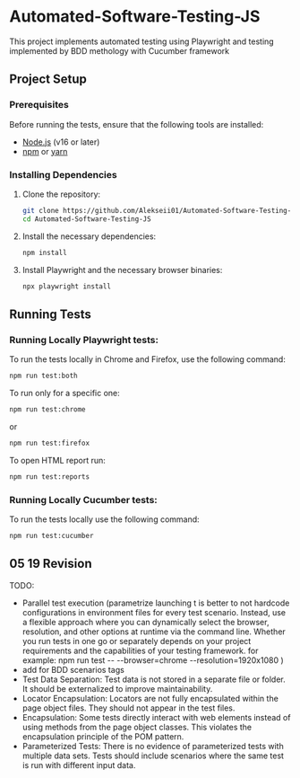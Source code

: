 # Automated-Software-Testing-JS

This project implements automated testing using Playwright and testing implemented by BDD methology with Cucumber framework

## Project Setup

### Prerequisites

Before running the tests, ensure that the following tools are installed:

- [Node.js](https://nodejs.org/) (v16 or later)
- [npm](https://www.npmjs.com/) or [yarn](https://yarnpkg.com/)

### Installing Dependencies

1. Clone the repository:

    ```bash
    git clone https://github.com/Alekseii01/Automated-Software-Testing-JS.git
    cd Automated-Software-Testing-JS
    ```

2. Install the necessary dependencies:

    ```bash
    npm install
    ```

3. Install Playwright and the necessary browser binaries:

    ```bash
    npx playwright install
    ```

## Running Tests

### Running Locally Playwright tests:

To run the tests locally in Chrome and Firefox, use the following command:

```bash
npm run test:both
```

To run only for a specific one:

```bash
npm run test:chrome
```
or
```bash
npm run test:firefox
```

To open HTML report run:

```bash
npm run test:reports
```

### Running Locally Cucumber tests:

To run the tests locally use the following command:

```bash
npm run test:cucumber
```
## 05 19 Revision
TODO: 
* Parallel test execution (parametrize launching t is better to not hardcode configurations in environment files for every test scenario. Instead, use a flexible approach where you can dynamically select the browser, resolution, and other options at runtime via the command line. Whether you run tests in one go or separately depends on your project requirements and the capabilities of your testing framework. for example:  npm run test -- --browser=chrome --resolution=1920x1080 )
* add for BDD scenarios tags 
* Test Data Separation: Test data is not stored in a separate file or folder. It should be externalized to improve maintainability.
* Locator Encapsulation: Locators are not fully encapsulated within the page object files. They should not appear in the test files.
* Encapsulation: Some tests directly interact with web elements instead of using methods from the page object classes. This violates the encapsulation principle of the POM pattern.
* Parameterized Tests: There is no evidence of parameterized tests with multiple data sets. Tests should include scenarios where the same test is run with different input data.
